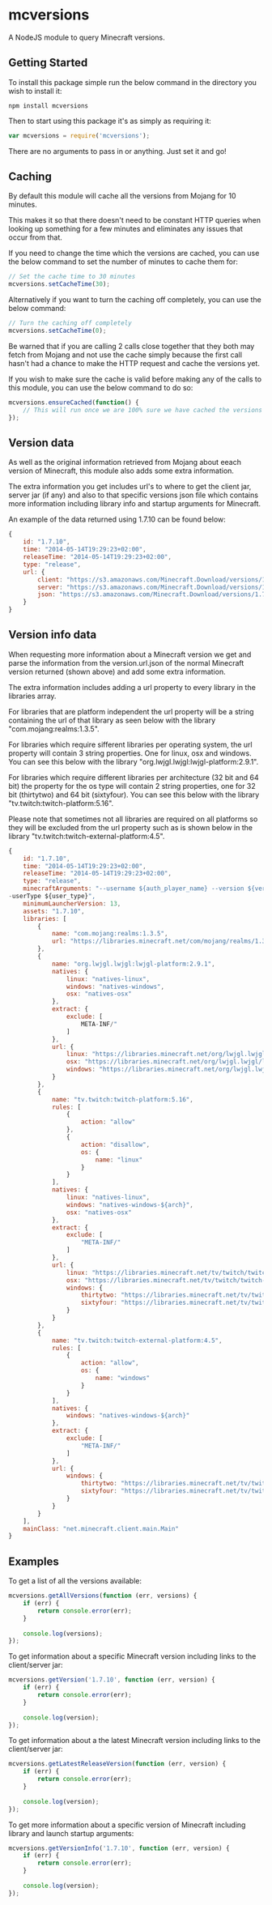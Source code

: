 mcversions
=======================
A NodeJS module to query Minecraft versions.

Getting Started
----
To install this package simple run the below command in the directory you wish to install it:

````shell
npm install mcversions
````

Then to start using this package it's as simply as requiring it:

````javascript
var mcversions = require('mcversions');
````

There are no arguments to pass in or anything. Just set it and go!

Caching
----
By default this module will cache all the versions from Mojang for 10 minutes.

This makes it so that there doesn't need to be constant HTTP queries when looking up something for a few minutes and eliminates any issues that occur from that.

If you need to change the time which the versions are cached, you can use the below command to set the number of minutes to cache them for:

````javascript
// Set the cache time to 30 minutes
mcversions.setCacheTime(30);
````

Alternatively if you want to turn the caching off completely, you can use the below command:

````javascript
// Turn the caching off completely
mcversions.setCacheTime(0);
````

Be warned that if you are calling 2 calls close together that they both may fetch from Mojang and not use the cache simply because the first call hasn't had a chance to make the HTTP request and cache the versions yet.

If you wish to make sure the cache is valid before making any of the calls to this module, you can use the below command to do so:

````javascript
mcversions.ensureCached(function() {
    // This will run once we are 100% sure we have cached the versions returned from Mojang
});
````

Version data
----
As well as the original information retrieved from Mojang about eeach version of Minecraft, this module also adds some extra information.

The extra information you get includes url's to where to get the client jar, server jar (if any) and also to that specific versions json file which contains more information including library info and startup arguments for Minecraft.

An example of the data returned using 1.7.10 can be found below:

````javascript
{
    id: "1.7.10",
    time: "2014-05-14T19:29:23+02:00",
    releaseTime: "2014-05-14T19:29:23+02:00",
    type: "release",
    url: {
        client: "https://s3.amazonaws.com/Minecraft.Download/versions/1.7.10/1.7.10.jar",
        server: "https://s3.amazonaws.com/Minecraft.Download/versions/1.7.10/minecraft_server.1.7.10.jar",
        json: "https://s3.amazonaws.com/Minecraft.Download/versions/1.7.10/1.7.10.json"
    }
}
````

Version info data
----
When requesting more information about a Minecraft version we get and parse the information from the version.url.json of the normal Minecraft version returned (shown above) and add some extra information.

The extra information includes adding a url property to every library in the libraries array.

For libraries that are platform independent the url property will be a string containing the url of that library as seen below with the library "com.mojang:realms:1.3.5".

For libraries which require sifferent libraries per operating system, the url property will contain 3 string properties. One for linux, osx and windows. You can see this below with the library "org.lwjgl.lwjgl:lwjgl-platform:2.9.1".

For libraries which require different libraries per architecture (32 bit and 64 bit) the property for the os type will contain 2 string properties, one for 32 bit (thirtytwo) and 64 bit (sixtyfour). You can see this below with the library "tv.twitch:twitch-platform:5.16".

Please note that sometimes not all libraries are required on all platforms so they will be excluded from the url property such as is shown below in the library "tv.twitch:twitch-external-platform:4.5".

````javascript
{
    id: "1.7.10",
    time: "2014-05-14T19:29:23+02:00",
    releaseTime: "2014-05-14T19:29:23+02:00",
    type: "release",
    minecraftArguments: "--username ${auth_player_name} --version ${version_name} --gameDir ${game_directory} --assetsDir ${assets_root} --assetIndex ${assets_index_name} --uuid ${auth_uuid} --accessToken ${auth_access_token} --userProperties ${user_properties} -
-userType ${user_type}",
    minimumLauncherVersion: 13,
    assets: "1.7.10",
    libraries: [
        {
            name: "com.mojang:realms:1.3.5",
            url: "https://libraries.minecraft.net/com/mojang/realms/1.3.5/realms-1.3.5.jar"
        },
        {
            name: "org.lwjgl.lwjgl:lwjgl-platform:2.9.1",
            natives: {
                linux: "natives-linux",
                windows: "natives-windows",
                osx: "natives-osx"
            },
            extract: {
                exclude: [
                    META-INF/"
                ]
            },
            url: {
                linux: "https://libraries.minecraft.net/org/lwjgl.lwjgl/lwjgl-platform/2.9.1/lwjgl-platform-2.9.1-natives-linux.jar",
                osx: "https://libraries.minecraft.net/org/lwjgl.lwjgl/lwjgl-platform/2.9.1/lwjgl-platform-2.9.1-natives-osx.jar",
                windows: "https://libraries.minecraft.net/org/lwjgl.lwjgl/lwjgl-platform/2.9.1/lwjgl-platform-2.9.1-natives-windows.jar"
            }
        },
        {
            name: "tv.twitch:twitch-platform:5.16",
            rules: [
                {
                    action: "allow"
                },
                {
                    action: "disallow",
                    os: {
                        name: "linux"
                    }
                }
            ],
            natives: {
                linux: "natives-linux",
                windows: "natives-windows-${arch}",
                osx: "natives-osx"
            },
            extract: {
                exclude: [
                    "META-INF/"
                ]
            },
            url: {
                linux: "https://libraries.minecraft.net/tv/twitch/twitch-platform/5.16/twitch-platform-5.16-natives-linux.jar",
                osx: "https://libraries.minecraft.net/tv/twitch/twitch-platform/5.16/twitch-platform-5.16-natives-osx.jar",
                windows: {
                    thirtytwo: "https://libraries.minecraft.net/tv/twitch/twitch-platform/5.16/twitch-platform-5.16-natives-windows-32.jar",
                    sixtyfour: "https://libraries.minecraft.net/tv/twitch/twitch-platform/5.16/twitch-platform-5.16-natives-windows-64.jar"
                }
            }
        },
        {
            name: "tv.twitch:twitch-external-platform:4.5",
            rules: [
                {
                    action: "allow",
                    os: {
                        name: "windows"
                    }
                }
            ],
            natives: {
                windows: "natives-windows-${arch}"
            },
            extract: {
                exclude: [
                    "META-INF/"
                ]
            },
            url: {
                windows: {
                    thirtytwo: "https://libraries.minecraft.net/tv/twitch/twitch-external-platform/4.5/twitch-external-platform-4.5-natives-windows-32.jar",
                    sixtyfour: "https://libraries.minecraft.net/tv/twitch/twitch-external-platform/4.5/twitch-external-platform-4.5-natives-windows-64.jar"
                }
            }
        }
    ],
    mainClass: "net.minecraft.client.main.Main"
}
````

Examples
----
To get a list of all the versions available:

````javascript
mcversions.getAllVersions(function (err, versions) {
    if (err) {
        return console.error(err);
    }
    
    console.log(versions);
});
````

To get information about a specific Minecraft version including links to the client/server jar:

````javascript
mcversions.getVersion('1.7.10', function (err, version) {
    if (err) {
        return console.error(err);
    }
    
    console.log(version);
});
````

To get information about a the latest Minecraft version including links to the client/server jar:

````javascript
mcversions.getLatestReleaseVersion(function (err, version) {
    if (err) {
        return console.error(err);
    }
    
    console.log(version);
});
````

To get more information about a specific version of Minecraft including library and launch startup arguments:

````javascript
mcversions.getVersionInfo('1.7.10', function (err, version) {
    if (err) {
        return console.error(err);
    }
    
    console.log(version);
});
````
